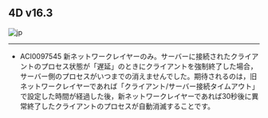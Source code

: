 ## 4D v16.3

![jp](https://cloud.githubusercontent.com/assets/10509075/16182979/016305e0-36e7-11e6-816b-2335cc6f0abb.png)

---

* ACI0097545 新ネットワークレイヤーのみ。サーバーに接続されたクライアントのプロセス状態が「遅延」のときにクライアントを強制終了した場合，サーバー側のプロセスがいつまでの消えませんでした。期待されるのは，旧ネットワークレイヤーであれば「クライアント/サーバー接続タイムアウト」で設定した時間が経過した後，新ネットワークレイヤーであれば30秒後に異常終了したクライアントのプロセスが自動消滅することです。
